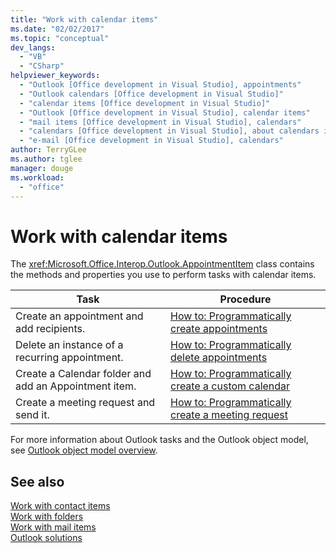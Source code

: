 ```yaml
---
title: "Work with calendar items"
ms.date: "02/02/2017"
ms.topic: "conceptual"
dev_langs: 
  - "VB"
  - "CSharp"
helpviewer_keywords: 
  - "Outlook [Office development in Visual Studio], appointments"
  - "Outlook calendars [Office development in Visual Studio]"
  - "calendar items [Office development in Visual Studio]"
  - "Outlook [Office development in Visual Studio], calendar items"
  - "mail items [Office development in Visual Studio], calendars"
  - "calendars [Office development in Visual Studio], about calendars in Outlook"
  - "e-mail [Office development in Visual Studio], calendars"
author: TerryGLee
ms.author: tglee
manager: douge
ms.workload: 
  - "office"
---
```

# Work with calendar items
  The <xref:Microsoft.Office.Interop.Outlook.AppointmentItem> class contains the methods and properties you use to perform tasks with calendar items.  
  
|Task|Procedure|  
|----------|---------------|  
|Create an appointment and add recipients.|[How to: Programmatically create appointments](../vsto/how-to-programmatically-create-appointments.md)|  
|Delete an instance of a recurring appointment.|[How to: Programmatically delete appointments](../vsto/how-to-programmatically-delete-appointments.md)|  
|Create a Calendar folder and add an Appointment item.|[How to: Programmatically create a custom calendar](../vsto/how-to-programmatically-create-a-custom-calendar.md)|  
|Create a meeting request and send it.|[How to: Programmatically create a meeting request](../vsto/how-to-programmatically-create-a-meeting-request.md)|  
  
 For more information about Outlook tasks and the Outlook object model, see [Outlook object model overview](../vsto/outlook-object-model-overview.md).  
  
## See also  
 [Work with contact items](../vsto/working-with-contact-items.md)   
 [Work with folders](../vsto/working-with-folders.md)   
 [Work with mail items](../vsto/working-with-mail-items.md)   
 [Outlook solutions](../vsto/outlook-solutions.md)  
